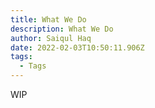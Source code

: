 ```yaml
---
title: What We Do
description: What We Do
author: Saiqul Haq
date: 2022-02-03T10:50:11.906Z
tags:
  - Tags
---
```

WIP